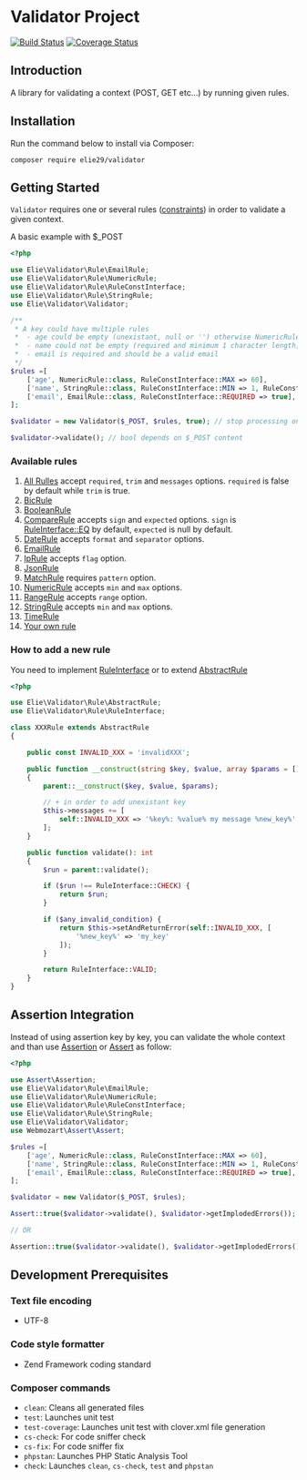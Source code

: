 # Validator Project

[![Build Status](https://travis-ci.org/elie29/validator.svg?branch=master)](https://travis-ci.org/elie29/validator)
[![Coverage Status](https://coveralls.io/repos/github/elie29/validator/badge.svg)](https://coveralls.io/github/elie29/validator)

## Introduction
A library for validating a context (POST, GET etc...) by running given rules.

## Installation ##

Run the command below to install via Composer:

```shell
composer require elie29/validator
```

## Getting Started ##
`Validator` requires one or several rules ([constraints](#available-rules)) in order to validate a given context.

A basic example with $_POST
```php
<?php

use Elie\Validator\Rule\EmailRule;
use Elie\Validator\Rule\NumericRule;
use Elie\Validator\Rule\RuleConstInterface;
use Elie\Validator\Rule\StringRule;
use Elie\Validator\Validator;

/**
 * A key could have multiple rules
 *  - age could be empty (unexistant, null or '') otherwise NumericRule is applied
 *  - name could not be empty (required and minimum 1 character length)
 *  - email is required and should be a valid email
 */
$rules =[
    ['age', NumericRule::class, RuleConstInterface::MAX => 60],
    ['name', StringRule::class, RuleConstInterface::MIN => 1, RuleConstInterface::REQUIRED => true],
    ['email', EmailRule::class, RuleConstInterface::REQUIRED => true],
];

$validator = new Validator($_POST, $rules, true); // stop processing on error.

$validator->validate(); // bool depends on $_POST content
```
### Available rules ###

1. [All Rulles](https://github.com/elie29/validator/blob/master/src/Rule/AbstractRule.php) accept `required`, `trim` and `messages` options.
 `required` is false by default while `trim` is true.
1. [BicRule](https://github.com/elie29/validator/blob/master/src/Rule/BicRule.php)
1. [BooleanRule](https://github.com/elie29/validator/blob/master/src/Rule/BooleanRule.php)
1. [CompareRule](https://github.com/elie29/validator/blob/master/src/Rule/CompareRule.php) accepts `sign` and `expected` options. `sign` is [RuleInterface::EQ](https://github.com/elie29/validator/blob/master/src/Rule/RuleInterface.php#L21) by default, `expected` is null by default.
1. [DateRule](https://github.com/elie29/validator/blob/master/src/Rule/DateRule.php) accepts `format` and `separator` options.
1. [EmailRule](https://github.com/elie29/validator/blob/master/src/Rule/EmailRule.php)
1. [IpRule](https://github.com/elie29/validator/blob/master/src/Rule/IpRule.php) accepts `flag` option.
1. [JsonRule](https://github.com/elie29/validator/blob/master/src/Rule/JsonRule.php)
1. [MatchRule](https://github.com/elie29/validator/blob/master/src/Rule/MatchRule.php) requires `pattern` option.
1. [NumericRule](https://github.com/elie29/validator/blob/master/src/Rule/NumericRule.php) accepts `min` and `max` options.
1. [RangeRule](https://github.com/elie29/validator/blob/master/src/Rule/RangeRule.php) accepts `range` option.
1. [StringRule](https://github.com/elie29/validator/blob/master/src/Rule/StringRule.php) accepts `min` and `max` options.
1. [TimeRule](https://github.com/elie29/validator/blob/master/src/Rule/TimeRule.php)
1. [Your own rule](#how-to-add-a-new-rule)

### How to add a new rule ###

You need to implement [RuleInterface](https://github.com/elie29/validator/blob/master/src/Rule/RuleInterface.php) or to extend [AbstractRule](https://github.com/elie29/validator/blob/master/src/Rule/AbstractRule.php)

```php
<?php

use Elie\Validator\Rule\AbstractRule;
use Elie\Validator\Rule\RuleInterface;

class XXXRule extends AbstractRule
{

    public const INVALID_XXX = 'invalidXXX';

    public function __construct(string $key, $value, array $params = [])
    {
        parent::__construct($key, $value, $params);

        // + in order to add unexistant key
        $this->messages += [
            self::INVALID_XXX => '%key%: %value% my message %new_key%'
        ];
    }

    public function validate(): int
    {
        $run = parent::validate();

        if ($run !== RuleInterface::CHECK) {
            return $run;
        }

        if ($any_invalid_condition) {
            return $this->setAndReturnError(self::INVALID_XXX, [
                '%new_key%' => 'my_key'
            ]);
        }

        return RuleInterface::VALID;
    }
}
```

## Assertion Integration

Instead of using assertion key by key, you can validate the whole context and than use [Assertion](https://github.com/beberlei/assert) or [Assert](https://github.com/webmozart/assert) as follow:

```php
<?php

use Assert\Assertion;
use Elie\Validator\Rule\EmailRule;
use Elie\Validator\Rule\NumericRule;
use Elie\Validator\Rule\RuleConstInterface;
use Elie\Validator\Rule\StringRule;
use Elie\Validator\Validator;
use Webmozart\Assert\Assert;

$rules =[
    ['age', NumericRule::class, RuleConstInterface::MAX => 60],
    ['name', StringRule::class, RuleConstInterface::MIN => 1, RuleConstInterface::REQUIRED => true],
    ['email', EmailRule::class, RuleConstInterface::REQUIRED => true],
];

$validator = new Validator($_POST, $rules);

Assert::true($validator->validate(), $validator->getImplodedErrors());

// OR

Assertion::true($validator->validate(), $validator->getImplodedErrors());
```

## Development Prerequisites

### Text file encoding
- UTF-8

### Code style formatter
- Zend Framework coding standard

### Composer commands
   - `clean`: Cleans all generated files
   - `test`: Launches unit test
   - `test-coverage`: Launches unit test with clover.xml file generation
   - `cs-check`: For code sniffer check
   - `cs-fix`: For code sniffer fix
   - `phpstan`: Launches PHP Static Analysis Tool
   - `check`: Launches `clean`, `cs-check`, `test` and `phpstan`

